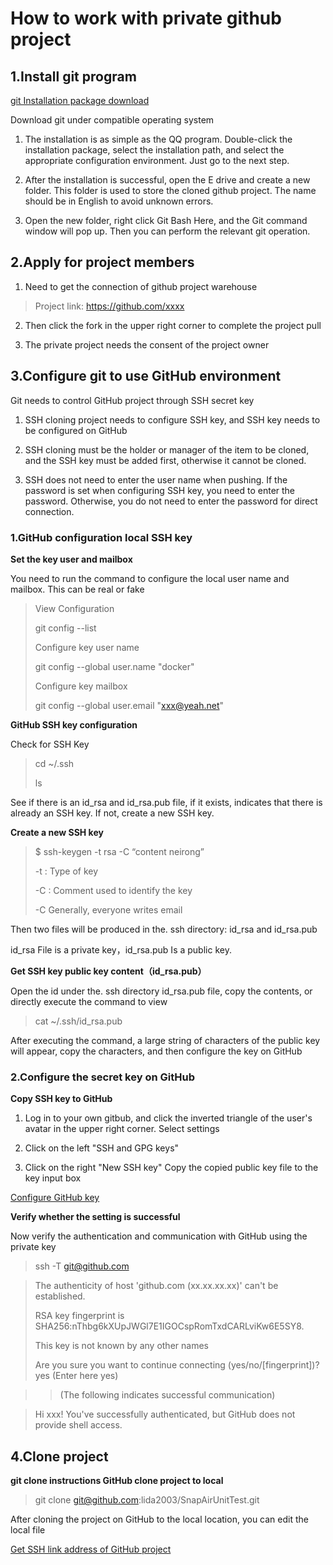 # How to work with private github project

## 1.Install git program
[git Installation package download](https://git-scm.com/download/)

Download git under compatible operating system

1. The installation is as simple as the QQ program. Double-click the installation package, select the installation path, and select the appropriate configuration environment. Just go to the next step.

2. After the installation is successful, open the E drive and create a new folder. This folder is used to store the cloned github project. The name should be in English to avoid unknown errors.

3. Open the new folder, right click Git Bash Here, and the Git command window will pop up. Then you can perform the relevant git operation.


## 2.Apply for project members

1. Need to get the connection of github project warehouse

>Project link:
>https://github.com/xxxx

2. Then click the fork in the upper right corner to complete the project pull

3. The private project needs the consent of the project owner


## 3.Configure git to use GitHub environment

Git needs to control GitHub project through SSH secret key

1. SSH cloning project needs to configure SSH key, and SSH key needs to be configured on GitHub

2. SSH cloning must be the holder or manager of the item to be cloned, and the SSH key must be added first, otherwise it cannot be cloned.

3. SSH does not need to enter the user name when pushing. If the password is set when configuring SSH key, you need to enter the password. Otherwise, you do not need to enter the password for direct connection.

### 1.GitHub configuration local SSH key

**Set the key user and mailbox**

You need to run the command to configure the local user name and mailbox. This can be real or fake

>View Configuration 
>
>git config --list
>
>Configure key user name 
>
>git config --global user.name "docker"
>
>Configure key mailbox
>
>git config --global user.email  "xxx@yeah.net"


**GitHub SSH key configuration**

Check for SSH Key

>cd ~/.ssh 
>
>ls

See if there is an id_rsa and id_rsa.pub file, if it exists, indicates that there is already an SSH key. If not, create a new SSH key.

**Create a new SSH key**

>$ ssh-keygen -t rsa -C “content neirong”
>
>-t : Type of key
>
>-C : Comment used to identify the key
>
>-C Generally, everyone writes email

Then two files will be produced in the. ssh directory: id_rsa and id_rsa.pub

id_rsa File is a private key，id_rsa.pub Is a public key.

**Get SSH key public key content（id_rsa.pub）**

Open the id under the. ssh directory id_rsa.pub file, copy the contents, or directly execute the command to view

>cat ~/.ssh/id_rsa.pub

After executing the command, a large string of characters of the public key will appear, copy the characters, and then configure the key on GitHub

### 2.Configure the secret key on GitHub

**Copy SSH key to GitHub**

1. Log in to your own gitbub, and click the inverted triangle of the user's avatar in the upper right corner. Select settings

2. Click on the left "SSH and GPG keys"

3. Click on the right "New SSH key" Copy the copied public key file to the key input box

[Configure GitHub key](https://blog.csdn.net/qq_20663639/article/details/126284892)


**Verify whether the setting is successful**

Now verify the authentication and communication with GitHub using the private key

>ssh -T git@github.com


>The authenticity of host 'github.com (xx.xx.xx.xx)' can't be established.
>
>RSA key fingerprint is SHA256:nThbg6kXUpJWGl7E1IGOCspRomTxdCARLviKw6E5SY8.
>
>This key is not known by any other names
>
>Are you sure you want to continue connecting (yes/no/[fingerprint])? yes (Enter here yes)
>

>>(The following indicates successful communication)

>
>Hi xxx! You've successfully authenticated, but GitHub does not provide shell access.


## 4.Clone project

**git clone instructions GitHub clone project to local**


>git clone git@github.com:lida2003/SnapAirUnitTest.git

After cloning the project on GitHub to the local location, you can edit the local file

[Get SSH link address of GitHub project](https://blog.csdn.net/qq_20663639/article/details/126284892)